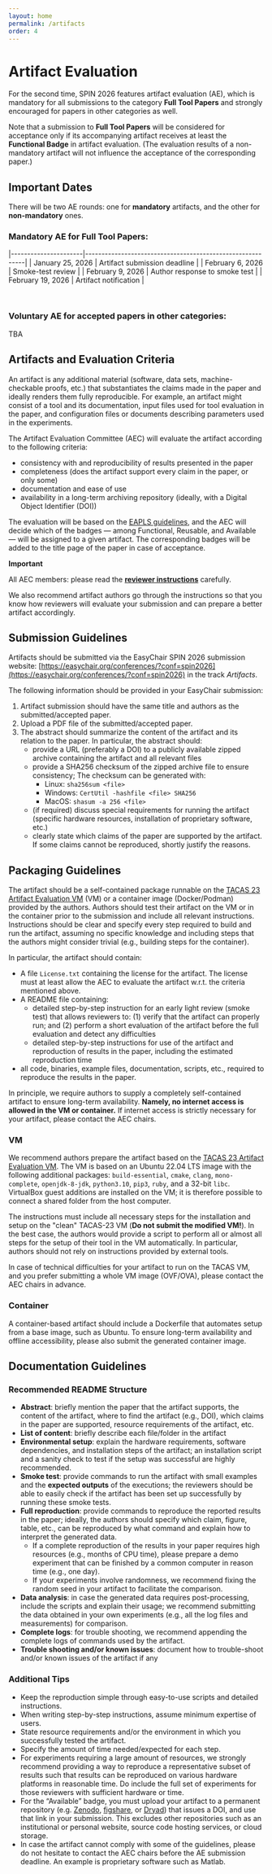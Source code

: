 ```yaml
---
layout: home
permalink: /artifacts
order: 4
---
```


# Artifact Evaluation

For the second time, SPIN 2026 features artifact evaluation (AE),
which is mandatory for all submissions to the category **Full Tool Papers** and strongly encouraged for papers in other categories as well.

Note that a submission to **Full Tool Papers** will be considered for acceptance
only if its accompanying artifact receives at least the **Functional Badge** in artifact evaluation.
(The evaluation results of a non-mandatory artifact will not influence the acceptance of the corresponding paper.)

## Important Dates

There will be two AE rounds: one for **mandatory** artifacts, and the other for **non-mandatory** ones.

### Mandatory AE for **Full Tool Papers**:

|----------------------|-----------------------------------------------------------|
| January 25, 2026 | Artifact submission deadline |
| February 6, 2026 | Smoke-test review |
| February 9, 2026 | Author response to smoke test |
| February 19, 2026 | Artifact notification |

<hr style="height:15px; visibility:hidden;" />

### Voluntary AE for **accepted papers** in other categories:

TBA

## Artifacts and Evaluation Criteria

An artifact is any additional material (software, data sets, machine-checkable proofs, etc.)
that substantiates the claims made in the paper and ideally renders them fully reproducible.
For example, an artifact might consist of a tool and its documentation,
input files used for tool evaluation in the paper,
and configuration files or documents describing parameters used in the experiments.

The Artifact Evaluation Committee (AEC) will evaluate the artifact according to the following criteria:

- consistency with and reproducibility of results presented in the paper
- completeness (does the artifact support every claim in the paper, or only some)
- documentation and ease of use
- availability in a long-term archiving repository (ideally, with a Digital Object Identifier (DOI))

The evaluation will be based on the [EAPLS guidelines](https://eapls.org/pages/artifact_badges/), and the AEC will decide which of the badges — among Functional, Reusable, and Available — will be assigned to a given artifact.
The corresponding badges will be added to the title page of the paper in case of acceptance.

**Important**

All AEC members: please read the [**reviewer instructions**](./AE_instructions.md) carefully.

We also recommend artifact authors go through the instructions
so that you know how reviewers will evaluate your submission and can prepare a better artifact accordingly.

## Submission Guidelines

Artifacts should be submitted via the EasyChair SPIN 2026 submission website:
[https://easychair.org/conferences/?conf=spin2026](https://easychair.org/conferences/?conf=spin2026) in the track _Artifacts_.

The following information should be provided in your EasyChair submission:

1. Artifact submission should have the same title and authors as the submitted/accepted paper.
2. Upload a PDF file of the submitted/accepted paper.
3. The abstract should summarize the content of the artifact and its relation to the paper. In particular, the abstract should:
   - provide a URL (preferably a DOI) to a publicly available zipped archive containing the artifact and all relevant files
   - provide a SHA256 checksum of the zipped archive file to ensure consistency; The checksum can be generated with:
     - Linux: `sha256sum <file>`
     - Windows: `CertUtil -hashfile <file> SHA256`
     - MacOS: `shasum -a 256 <file>`
   - (if required) discuss special requirements for running the artifact (specific hardware resources, installation of proprietary software, etc.)
   - clearly state which claims of the paper are supported by the artifact. If some claims cannot be reproduced, shortly justify the reasons.

## Packaging Guidelines

The artifact should be a self-contained package runnable on the [TACAS 23 Artifact Evaluation VM](https://doi.org/10.5281/zenodo.7113223) (VM)
or a container image (Docker/Podman) provided by the authors.
Authors should test their artifact on the VM or in the container prior to the submission and include all relevant instructions.
Instructions should be clear and specify every step required to build and run the artifact,
assuming no specific knowledge and including steps that the authors might consider trivial (e.g., building steps for the container).

In particular, the artifact should contain:

- A file `License.txt` containing the license for the artifact. The license must at least allow the AEC to evaluate the artifact w.r.t. the criteria mentioned above.
- A README file containing:
  - detailed step-by-step instruction for an early light review (smoke test) that allows reviewers to: (1) verify that the artifact can properly run; and (2) perform a short evaluation of the artifact before the full evaluation and detect any difficulties
  - detailed step-by-step instructions for use of the artifact and reproduction of results in the paper, including the estimated reproduction time
- all code, binaries, example files, documentation, scripts, etc., required to reproduce the results in the paper.

In principle, we require authors to supply a completely self-contained artifact to ensure long-term availability.
**Namely, no internet access is allowed in the VM or container.**
If internet access is strictly necessary for your artifact, please contact the AEC chairs.

### VM

We recommend authors prepare the artifact based on the [TACAS 23 Artifact Evaluation VM](https://doi.org/10.5281/zenodo.7113223).
The VM is based on an Ubuntu 22.04 LTS image with the following additional packages: `build-essential`, `cmake`, `clang`, `mono-complete`, `openjdk-8-jdk`, `python3.10`, `pip3`, `ruby`, and a 32-bit `libc`.
VirtualBox guest additions are installed on the VM; it is therefore possible to connect a shared folder from the host computer.

The instructions must include all necessary steps for the installation and setup on the "clean" TACAS-23 VM
(**Do not submit the modified VM!**).
In the best case, the authors would provide a script to perform all or almost all steps for the setup of their tool in the VM automatically.
In particular, authors should not rely on instructions provided by external tools.

In case of technical difficulties for your artifact to run on the TACAS VM,
and you prefer submitting a whole VM image (OVF/OVA), please contact the AEC chairs in advance.

### Container

A container-based artifact should include a Dockerfile that automates setup from a base image, such as Ubuntu. To ensure long-term availability and offline accessibility, please also submit the generated container image.

## Documentation Guidelines

### Recommended README Structure

- **Abstract**: briefly mention the paper that the artifact supports, the content of the artifact, where to find the artifact (e.g., DOI), which claims in the paper are supported, resource requirements of the artifact, etc.
- **List of content**: briefly describe each file/folder in the artifact
- **Environmental setup**: explain the hardware requirements, software dependencies, and installation steps of the artifact;
  an installation script and a sanity check to test if the setup was successful are highly recommended.
- **Smoke test**: provide commands to run the artifact with small examples and the **expected outputs** of the executions;
  the reviewers should be able to easily check if the artifact has been set up successfully by running these smoke tests.
- **Full reproduction**: provide commands to reproduce the reported results in the paper;
  ideally, the authors should specify which claim, figure, table, etc., can be reproduced by what command and
  explain how to interpret the generated data.
  - If a complete reproduction of the results in your paper requires high resources (e.g., months of CPU time),
    please prepare a demo experiment that can be finished by a common computer in reason time (e.g., one day).
  - If your experiments involve randomness, we recommend fixing the random seed in your artifact to facilitate the comparison.
- **Data analysis**: in case the generated data requires post-processing, include the scripts and explain their usage;
  we recommend submitting the data obtained in your own experiments (e.g., all the log files and measurements) for comparison.
- **Complete logs**: for trouble shooting, we recommend appending the complete logs of commands used by the artifact.
- **Trouble shooting and/or known issues**: document how to trouble-shoot and/or known issues of the artifact if any

### Additional Tips

- Keep the reproduction simple through easy-to-use scripts and detailed instructions.
- When writing step-by-step instructions, assume minimum expertise of users.
- State resource requirements and/or the environment in which you successfully tested the artifact.
- Specify the amount of time needed/expected for each step.
- For experiments requiring a large amount of resources, we strongly recommend providing a way to reproduce a representative subset of results such that results can be reproduced on various hardware platforms in reasonable time. Do include the full set of experiments for those reviewers with sufficient hardware or time.
- For the “Available” badge, you must upload your artifact to a permanent repository (e.g. [Zenodo](https://zenodo.org/), [figshare](https://figshare.com/), or [Dryad](https://datadryad.org/)) that issues a DOI, and use that link in your submission. This excludes other repositories such as an institutional or personal website, source code hosting services, or cloud storage.
- In case the artifact cannot comply with some of the guidelines, please do not hesitate to contact the AEC chairs before the AE submission deadline. An example is proprietary software such as Matlab.

